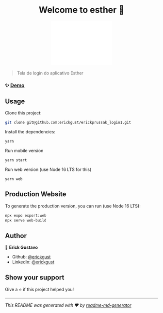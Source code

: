<h1 align="center">Welcome to esther 👋</h1>
<p align="center">
  <a href="https://github.com/erickgust/erickprussak_login1" target="_blank">
    <img  width="200" alt="Logo" src="https://raw.githubusercontent.com/erickgust/erickprussak_login1/main/.github/logo.svg">
  </a>
</p>

> Tela de login do aplicativo Esther

### ✨ [Demo](https://erickgust.github.io/erickprussak_login1/)

## Usage

Clone this project:

```sh
git clone git@github.com:erickgust/erickprussak_login1.git
```

Install the dependencies:

```sh
yarn
```

Run mobile version

```sh
yarn start
```

Run web version (use Node 16 LTS for this)

```sh
yarn web
```

## Production Website

To generate the production version, you can run (use Node 16 LTS):

```sh
npx expo export:web
npx serve web-build
```

## Author

👤 **Erick Gustavo**

* Github: [@erickgust](https://github.com/erickgust)
* LinkedIn: [@erickgust](https://linkedin.com/in/erickgust)

## Show your support

Give a ⭐️ if this project helped you!

***
_This README was generated with ❤️ by [readme-md-generator](https://github.com/kefranabg/readme-md-generator)_
